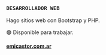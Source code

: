 ### **`DESARROLLADOR WEB`**

Hago sitios web con Bootstrap y PHP. 

🟢 Disponible para trabajar.

**[emicastor.com.ar](https://emicastor.com.ar)**
